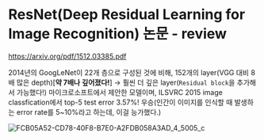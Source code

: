 # ResNet(Deep Residual Learning for Image Recognition) 논문 - review

https://arxiv.org/pdf/1512.03385.pdf

2014년의 GoogLeNet이 22개 층으로 구성된 것에 비해, 152개의 layer(VGG 대비 8배 많은 depth)[**약 7배나 깊어졌다!**] → 훨씬 더 깊은 layer(`Residual block`을 추가해서 가능했다!) 
마이크로소프트에서 제안한 모델이며, ILSVRC 2015 image classfication에서 top-5 test error 3.57%! 우승(인간이 이미지를 인식할 때 발생하는 error rate를 5~10%라고 하는데, 이걸 능가했다.)

![FCB05A52-CD78-40F8-B7E0-A2FDB058A3AD_4_5005_c](https://user-images.githubusercontent.com/47210353/174119326-9d3e4370-900f-49ca-9d9e-282cd2e403b9.jpeg)
